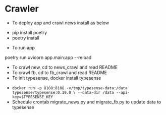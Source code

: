 # Crawler
- To deploy app and crawl news install as below
+ pip install poetry
+ poetry install
- To run app

poetry run uvicorn app.main:app --reload

- To crawl new, cd to news_crawl and read README
- To crawl fb, cd to fb_crawl and read README
- To init typesense, docker install typesense
+ `docker run -p 8108:8108 -v/tmp/typesense-data:/data typesense/typesense:0.19.0 \
  --data-dir /data --api-key=$TYPESENSE_KEY `
+ Schedule crontab migrate_news.py and migrate_fb.py to update data to typesense
